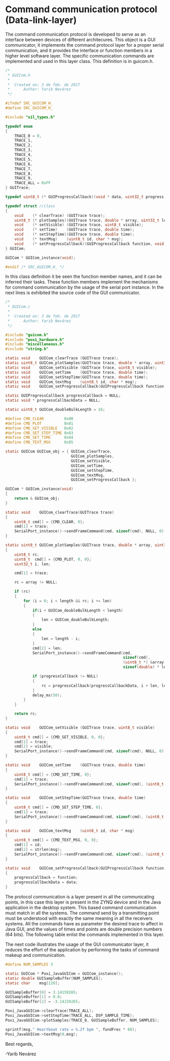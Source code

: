 # Command communication protocol (Data-link-layer)

The command communication protocol is developed to serve as an interface between devices of different architecures. This object is a GUI communicator, it implements the command protocol layer for a proper serial communication, and it provides the interface or function members in a higher level software layer. The specific communication commands are implemented and used in this layer class. This definition is in guicom.h.

```C
/*
 * GUICom.h
 *
 *  Created on: 3 de feb. de 2017
 *      Author: Yarib Nevárez
 */

#ifndef SRC_GUICOM_H_
#define SRC_GUICOM_H_

#include "xil_types.h"

typedef enum
{
    TRACE_0 = 0,
    TRACE_1,
    TRACE_2,
    TRACE_3,
    TRACE_4,
    TRACE_5,
    TRACE_6,
    TRACE_7,
    TRACE_8,
    TRACE_9,
    TRACE_ALL = 0xFF
} GUITrace;

typedef uint8_t (* GUIProgressCallback)(void * data, uint32_t progress, uint32_t total);

typedef struct //class
{
    void    (* clearTrace) (GUITrace trace);
    uint8_t (* plotSamples)(GUITrace trace, double * array, uint32_t length);
    void    (* setVisible) (GUITrace trace, uint8_t visible);
    void    (* setTime)    (GUITrace trace, double time);
    void    (* setStepTime)(GUITrace trace, double time);
    void    (* textMsg)    (uint8_t id, char * msg);
    void    (* setProgressCallback)(GUIProgressCallback function, void * data);
} GUICom;

GUICom * GUICom_instance(void);

#endif /* SRC_GUICOM_H_ */
```

In this class definition it be seen the function member names, and it can be inferred their tasks. These function members implement the mechanisms for command communication by the usage of the serial port instance.
In the next lines is exhibited the source code of the GUI communicator.

```C
/*
 * GUICom.c
 *
 *  Created on: 3 de feb. de 2017
 *      Author: Yarib Nevárez
 */

#include "guicom.h"
#include "poxi_hardware.h"
#include "miscellaneous.h"
#include "string.h"

static void    GUICom_clearTrace (GUITrace trace);
static uint8_t GUICom_plotSamples(GUITrace trace, double * array, uint32_t length);
static void    GUICom_setVisible (GUITrace trace, uint8_t visible);
static void    GUICom_setTime    (GUITrace trace, double time);
static void    GUICom_setStepTime(GUITrace trace, double time);
static void    GUICom_textMsg    (uint8_t id, char * msg);
static void    GUICom_setProgressCallback(GUIProgressCallback function, void * data);

static GUIProgressCallback progressCallback = NULL;
static void * progressCallbackData = NULL;

static uint8_t GUICom_doubleBulkLength = 16;

#define CMD_CLEAR         0x00
#define CMD_PLOT          0x01
#define CMD_SET_VISIBLE   0x02
#define CMD_SET_STEP_TIME 0x03
#define CMD_SET_TIME      0x04
#define CMD_TEXT_MSG      0x05

static GUICom GUICom_obj = { GUICom_clearTrace,
                             GUICom_plotSamples,
                             GUICom_setVisible,
                             GUICom_setTime,
                             GUICom_setStepTime,
                             GUICom_textMsg,
                             GUICom_setProgressCallback };

GUICom * GUICom_instance(void)
{
    return & GUICom_obj;
}

static void    GUICom_clearTrace(GUITrace trace)
{
    uint8_t cmd[] = {CMD_CLEAR, 0};
    cmd[1] = trace;
    SerialPort_instance()->sendFrameCommand(cmd, sizeof(cmd), NULL, 0);
}

static uint8_t GUICom_plotSamples(GUITrace trace, double * array, uint32_t length)
{
    uint8_t rc;
    uint8_t  cmd[] = {CMD_PLOT, 0, 0};
    uint32_t i, len;

    cmd[1] = trace;

    rc = array != NULL;

    if (rc)
    {
        for (i = 0; i < length && rc; i += len)
        {
            if(i + GUICom_doubleBulkLength < length)
            {
                len = GUICom_doubleBulkLength;
            }
            else
            {
                len = length - i;
            }
            cmd[2] = len;
            SerialPort_instance()->sendFrameCommand(cmd,
                                                    sizeof(cmd),
                                                    (uint8_t *) &array[i],
                                                    sizeof(double) * len);

            if (progressCallback != NULL)
            {
                rc = progressCallback(progressCallbackData, i + len, length);
            }
            delay_ms(50);
        }
    }

    return rc;
}

static void    GUICom_setVisible (GUITrace trace, uint8_t visible)
{
    uint8_t cmd[] = {CMD_SET_VISIBLE, 0, 0};
    cmd[1] = trace;
    cmd[2] = visible;
    SerialPort_instance()->sendFrameCommand(cmd, sizeof(cmd), NULL, 0);
}

static void    GUICom_setTime    (GUITrace trace, double time)
{
    uint8_t cmd[] = {CMD_SET_TIME, 0};
    cmd[1] = trace;
    SerialPort_instance()->sendFrameCommand(cmd, sizeof(cmd), (uint8_t *)&time, sizeof(double));
}

static void    GUICom_setStepTime(GUITrace trace, double time)
{
    uint8_t cmd[] = {CMD_SET_STEP_TIME, 0};
    cmd[1] = trace;
    SerialPort_instance()->sendFrameCommand(cmd, sizeof(cmd), (uint8_t *)&time, sizeof(double));
}

static void    GUICom_textMsg    (uint8_t id, char * msg)
{
    uint8_t cmd[] = {CMD_TEXT_MSG, 0, 0};
    cmd[1] = id;
    cmd[2] = strlen(msg);
    SerialPort_instance()->sendFrameCommand(cmd, sizeof(cmd), (uint8_t *)msg, sizeof(char) * strlen(msg));
}

static void    GUICom_setProgressCallback(GUIProgressCallback function, void * data)
{
    progressCallback = function;
    progressCallbackData = data;
}
```

The protocol communication is a layer present in all the communicating points, in this case this layer is present in the ZYNQ device and in the Java application in the desktop system. This based command communication must match in all the systems. The command send by a transmitting point must be understood with exactly the same meaning in all the receivers systems.
All the commands have as parameter the desired trace to affect in Java GUI, and the values of times and points are double precision numbers (64 bits). The following table enlist the commands implemented in this layer.


The next code illustrates the usage of the GUI communicator layer, it reduces the effort of the application by performing the tasks of command makeup and communication.

```C
#define NUM_SAMPLES 3

static GUICom * Poxi_JavaGUICom = GUICom_instance();
static double GUISampleBuffer[NUM_SAMPLES];
static char    msg[120];

GUISampleBuffer[0] = 3.14159265;
GUISampleBuffer[1] = 0.0;
GUISampleBuffer[2] = -3.14159265;

Poxi_JavaGUICom->clearTrace(TRACE_ALL);
Poxi_JavaGUICom->setStepTime(TRACE_ALL, DSP_SAMPLE_TIME);
Poxi_JavaGUICom->plotSamples(TRACE_0, GUISampleBuffer, NUM_SAMPLES);

sprintf(msg," Heartbeat rate = %.2f bpm ", fundFrec * 60);
Poxi_JavaGUICom->textMsg(0,msg);
```

Best regards,

-Yarib Nevárez

